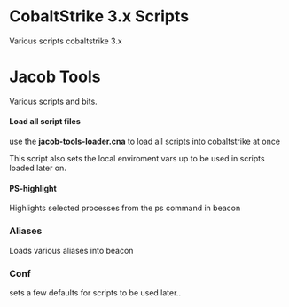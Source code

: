 # CobaltStrike 3.x Scripts

Various scripts cobaltstrike 3.x


# Jacob Tools

Various scripts and bits.

#### Load all script files
use the **jacob-tools-loader.cna** to load all scripts into cobaltstrike at once

This script also sets the local enviroment vars up to be used in scripts loaded later on.


#### PS-highlight
Highlights selected processes from the ps command in beacon


### Aliases
Loads various aliases into beacon

### Conf
sets a few defaults for scripts to be used later..


